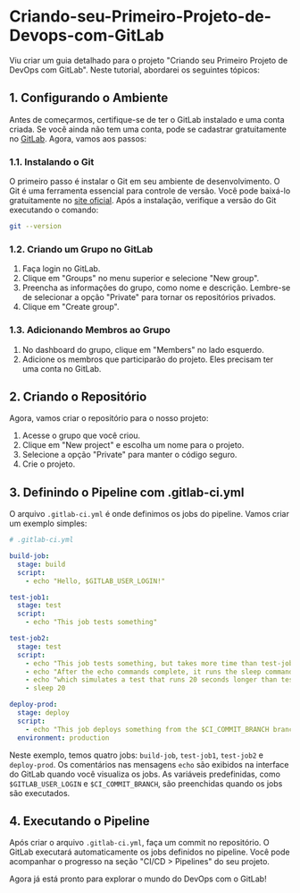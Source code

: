 # Criando-seu-Primeiro-Projeto-de-Devops-com-GitLab

Viu criar um guia detalhado para o projeto "Criando seu Primeiro Projeto de DevOps com GitLab". Neste tutorial, abordarei os seguintes tópicos:

## 1. Configurando o Ambiente

Antes de começarmos, certifique-se de ter o GitLab instalado e uma conta criada. Se você ainda não tem uma conta, pode se cadastrar gratuitamente no [GitLab](https://gitlab.com/). Agora, vamos aos passos:

### 1.1. Instalando o Git

O primeiro passo é instalar o Git em seu ambiente de desenvolvimento. O Git é uma ferramenta essencial para controle de versão. Você pode baixá-lo gratuitamente no [site oficial](https://git-scm.com/). Após a instalação, verifique a versão do Git executando o comando:

```bash
git --version
```

### 1.2. Criando um Grupo no GitLab

1. Faça login no GitLab.
2. Clique em "Groups" no menu superior e selecione "New group".
3. Preencha as informações do grupo, como nome e descrição. Lembre-se de selecionar a opção "Private" para tornar os repositórios privados.
4. Clique em "Create group".

### 1.3. Adicionando Membros ao Grupo

1. No dashboard do grupo, clique em "Members" no lado esquerdo.
2. Adicione os membros que participarão do projeto. Eles precisam ter uma conta no GitLab.

## 2. Criando o Repositório

Agora, vamos criar o repositório para o nosso projeto:

1. Acesse o grupo que você criou.
2. Clique em "New project" e escolha um nome para o projeto.
3. Selecione a opção "Private" para manter o código seguro.
4. Crie o projeto.

## 3. Definindo o Pipeline com .gitlab-ci.yml

O arquivo `.gitlab-ci.yml` é onde definimos os jobs do pipeline. Vamos criar um exemplo simples:

```yaml
# .gitlab-ci.yml

build-job:
  stage: build
  script:
    - echo "Hello, $GITLAB_USER_LOGIN!"

test-job1:
  stage: test
  script:
    - echo "This job tests something"

test-job2:
  stage: test
  script:
    - echo "This job tests something, but takes more time than test-job1."
    - echo "After the echo commands complete, it runs the sleep command for 20 seconds"
    - echo "which simulates a test that runs 20 seconds longer than test-job1"
    - sleep 20

deploy-prod:
  stage: deploy
  script:
    - echo "This job deploys something from the $CI_COMMIT_BRANCH branch."
  environment: production
```

Neste exemplo, temos quatro jobs: `build-job`, `test-job1`, `test-job2` e `deploy-prod`. Os comentários nas mensagens `echo` são exibidos na interface do GitLab quando você visualiza os jobs. As variáveis predefinidas, como `$GITLAB_USER_LOGIN` e `$CI_COMMIT_BRANCH`, são preenchidas quando os jobs são executados.

## 4. Executando o Pipeline

Após criar o arquivo `.gitlab-ci.yml`, faça um commit no repositório. O GitLab executará automaticamente os jobs definidos no pipeline. Você pode acompanhar o progresso na seção "CI/CD > Pipelines" do seu projeto.

Agora já está pronto para explorar o mundo do DevOps com o GitLab!
